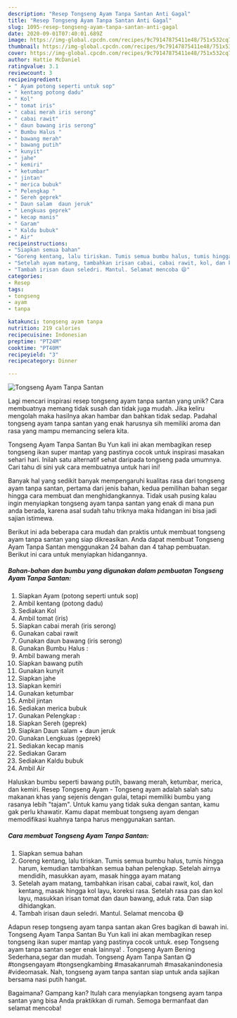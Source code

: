 ```yaml
---
description: "Resep Tongseng Ayam Tanpa Santan Anti Gagal"
title: "Resep Tongseng Ayam Tanpa Santan Anti Gagal"
slug: 1095-resep-tongseng-ayam-tanpa-santan-anti-gagal
date: 2020-09-01T07:40:01.689Z
image: https://img-global.cpcdn.com/recipes/9c79147875411e48/751x532cq70/tongseng-ayam-tanpa-santan-foto-resep-utama.jpg
thumbnail: https://img-global.cpcdn.com/recipes/9c79147875411e48/751x532cq70/tongseng-ayam-tanpa-santan-foto-resep-utama.jpg
cover: https://img-global.cpcdn.com/recipes/9c79147875411e48/751x532cq70/tongseng-ayam-tanpa-santan-foto-resep-utama.jpg
author: Hattie McDaniel
ratingvalue: 3.1
reviewcount: 3
recipeingredient:
- " Ayam potong seperti untuk sop"
- " kentang potong dadu"
- " Kol"
- " tomat iris"
- " cabai merah iris serong"
- " cabai rawit"
- " daun bawang iris serong"
- " Bumbu Halus "
- " bawang merah"
- " bawang putih"
- " kunyit"
- " jahe"
- " kemiri"
- " ketumbar"
- " jintan"
- " merica bubuk"
- " Pelengkap "
- " Sereh geprek"
- " Daun salam  daun jeruk"
- " Lengkuas geprek"
- " kecap manis"
- " Garam"
- " Kaldu bubuk"
- " Air"
recipeinstructions:
- "Siapkan semua bahan"
- "Goreng kentang, lalu tiriskan. Tumis semua bumbu halus, tumis hingga harum, kemudian tambahkan semua bahan pelengkap. Setelah airnya mendidih, masukkan ayam, masak hingga ayam matang"
- "Setelah ayam matang, tambahkan irisan cabai, cabai rawit, kol, dan kentang, masak hingga kol layu, koreksi rasa. Setelah rasa pas dan kol layu, masukkan irisan tomat dan daun bawang, aduk rata. Dan siap dihidangkan."
- "Tambah irisan daun seledri. Mantul. Selamat mencoba 😄"
categories:
- Resep
tags:
- tongseng
- ayam
- tanpa

katakunci: tongseng ayam tanpa 
nutrition: 219 calories
recipecuisine: Indonesian
preptime: "PT24M"
cooktime: "PT40M"
recipeyield: "3"
recipecategory: Dinner

---
```



![Tongseng Ayam Tanpa Santan](https://img-global.cpcdn.com/recipes/9c79147875411e48/751x532cq70/tongseng-ayam-tanpa-santan-foto-resep-utama.jpg)

Lagi mencari inspirasi resep tongseng ayam tanpa santan yang unik? Cara membuatnya memang tidak susah dan tidak juga mudah. Jika keliru mengolah maka hasilnya akan hambar dan bahkan tidak sedap. Padahal tongseng ayam tanpa santan yang enak harusnya sih memiliki aroma dan rasa yang mampu memancing selera kita.

Tongseng Ayam Tanpa Santan Bu Yun kali ini akan membagikan resep tongseng ikan super mantap yang pastinya cocok untuk inspirasi masakan sehari hari. Inilah satu alternatif sehat daripada tongseng pada umumnya. Cari tahu di sini yuk cara membuatnya untuk hari ini!

Banyak hal yang sedikit banyak mempengaruhi kualitas rasa dari tongseng ayam tanpa santan, pertama dari jenis bahan, kedua pemilihan bahan segar hingga cara membuat dan menghidangkannya. Tidak usah pusing kalau ingin menyiapkan tongseng ayam tanpa santan yang enak di mana pun anda berada, karena asal sudah tahu triknya maka hidangan ini bisa jadi sajian istimewa.


Berikut ini ada beberapa cara mudah dan praktis untuk membuat tongseng ayam tanpa santan yang siap dikreasikan. Anda dapat membuat Tongseng Ayam Tanpa Santan menggunakan 24 bahan dan 4 tahap pembuatan. Berikut ini cara untuk menyiapkan hidangannya.

<!--inarticleads1-->

##### Bahan-bahan dan bumbu yang digunakan dalam pembuatan Tongseng Ayam Tanpa Santan:

1. Siapkan  Ayam (potong seperti untuk sop)
1. Ambil  kentang (potong dadu)
1. Sediakan  Kol
1. Ambil  tomat (iris)
1. Siapkan  cabai merah (iris serong)
1. Gunakan  cabai rawit
1. Gunakan  daun bawang (iris serong)
1. Gunakan  Bumbu Halus :
1. Ambil  bawang merah
1. Siapkan  bawang putih
1. Gunakan  kunyit
1. Siapkan  jahe
1. Siapkan  kemiri
1. Gunakan  ketumbar
1. Ambil  jintan
1. Sediakan  merica bubuk
1. Gunakan  Pelengkap :
1. Siapkan  Sereh (geprek)
1. Siapkan  Daun salam + daun jeruk
1. Gunakan  Lengkuas (geprek)
1. Sediakan  kecap manis
1. Sediakan  Garam
1. Sediakan  Kaldu bubuk
1. Ambil  Air


Haluskan bumbu seperti bawang putih, bawang merah, ketumbar, merica, dan kemiri. Resep Tongseng Ayam - Tongseng ayam adalah salah satu makanan khas yang sejenis dengan gulai, tetapi memiliki bumbu yang rasanya lebih &#34;tajam&#34;. Untuk kamu yang tidak suka dengan santan, kamu gak perlu khawatir. Kamu dapat membuat tongseng ayam dengan memodifikasi kuahnya tanpa harus menggunakan santan. 

<!--inarticleads2-->

##### Cara membuat Tongseng Ayam Tanpa Santan:

1. Siapkan semua bahan
1. Goreng kentang, lalu tiriskan. Tumis semua bumbu halus, tumis hingga harum, kemudian tambahkan semua bahan pelengkap. Setelah airnya mendidih, masukkan ayam, masak hingga ayam matang
1. Setelah ayam matang, tambahkan irisan cabai, cabai rawit, kol, dan kentang, masak hingga kol layu, koreksi rasa. Setelah rasa pas dan kol layu, masukkan irisan tomat dan daun bawang, aduk rata. Dan siap dihidangkan.
1. Tambah irisan daun seledri. Mantul. Selamat mencoba 😄


Adapun resep tongseng ayam tanpa santan akan Gres bagikan di bawah ini. Tongseng Ayam Tanpa Santan Bu Yun kali ini akan membagikan resep tongseng ikan super mantap yang pastinya cocok untuk. esep Tongseng ayam tanpa santan seger enak lainnya! . Tongseng Ayam Bening Sederhana,segar dan mudah. Tongseng Ayam Tanpa Santan 😋 #tongsengayam #tongsengkambing #masakanrumah #masakanindonesia #videomasak. Nah, tongseng ayam tanpa santan siap untuk anda sajikan bersama nasi putih hangat. 

Bagaimana? Gampang kan? Itulah cara menyiapkan tongseng ayam tanpa santan yang bisa Anda praktikkan di rumah. Semoga bermanfaat dan selamat mencoba!

